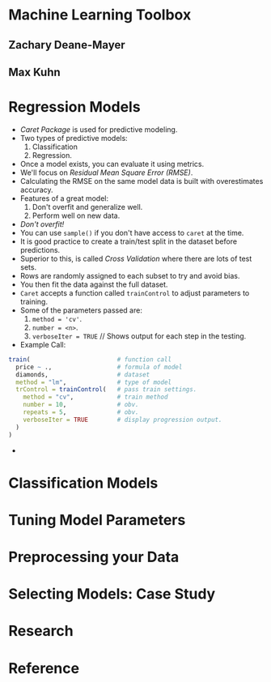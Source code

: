 # Machine Learning Toolbox
## Zachary Deane-Mayer
## Max Kuhn

# Regression Models
- *Caret Package* is used for predictive modeling.
- Two types of predictive models:
	1. Classification
	2. Regression.
- Once a model exists, you can evaluate it using metrics.
- We'll focus on *Residual Mean Square Error (RMSE)*.
- Calculating the RMSE on the same model data is built with overestimates accuracy.
- Features of a great model:
	1. Don't overfit and generalize well.
	2. Perform well on new data.
- *Don't overfit!*
- You can use `sample()` if you don't have access to `caret` at the time.
- It is good practice to create a train/test split in the dataset before predictions.
- Superior to this, is called *Cross Validation* where there are lots of test sets.
- Rows are randomly assigned to each subset to try and avoid bias.
- You then fit the data against the full dataset.
- `Caret` accepts a function called `trainControl` to adjust parameters to training.
- Some of the parameters passed are:
	1. `method = 'cv'`.
	2. `number = <n>`.
	3. `verboseIter = TRUE`  // Shows output for each step in the testing.
- Example Call:
```r
train(                        # function call
  price ~ .,                  # formula of model
  diamonds,                   # dataset
  method = "lm",              # type of model
  trControl = trainControl(   # pass train settings.
    method = "cv",            # train method
    number = 10,              # obv.
    repeats = 5,              # obv.
    verboseIter = TRUE        # display progression output.
  )
)
```
- 

# Classification Models


# Tuning Model Parameters


# Preprocessing your Data

# Selecting Models: Case Study

# Research

# Reference
